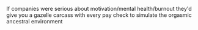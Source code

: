 If companies were serious about motivation/mental health/burnout they'd give you a gazelle carcass with every pay check to simulate the orgasmic ancestral environment

